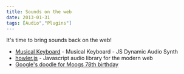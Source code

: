 ```yaml
---
title: Sounds on the web
date: 2013-01-31
tags: [Audio","Plugins"]
---
```


It's time to bring sounds back on the web!

- [Musical Keyboard](http://keithwhor.com/music/) - Musical Keyboard - JS Dynamic Audio Synth
- [howler.js](https://github.com/goldfire/howler.js) - Javascript audio library for the modern web
- [Google's doodle for Moogs 78th birthday](http://www.google.com/doodles/robert-moogs-78th-birthday)

